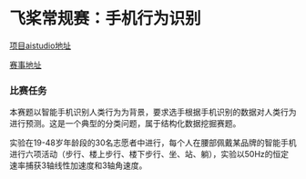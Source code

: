 # 飞桨常规赛：手机行为识别

[项目aistudio地址](https://aistudio.baidu.com/aistudio/projectdetail/3979175)

[赛事地址](https://aistudio.baidu.com/aistudio/competition/detail/245/0/introduction)
### 比赛任务
本赛题以智能手机识别人类行为为背景，要求选手根据手机识别的数据对人类行为进行预测。这是一个典型的分类问题，属于结构化数据挖掘赛题。

实验在19-48岁年龄段的30名志愿者中进行，每个人在腰部佩戴某品牌的智能手机进行六项活动（步行、楼上步行、楼下步行、坐、站、躺），实验以50Hz的恒定速率捕获3轴线性加速度和3轴角速度。


